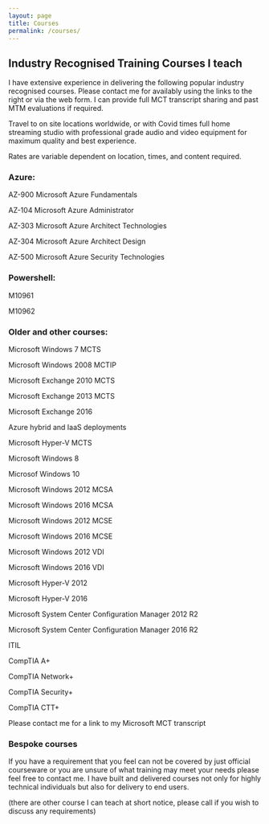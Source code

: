 ```yaml
---
layout: page
title: Courses
permalink: /courses/
---
```


## Industry Recognised Training Courses I teach

I have extensive experience in delivering the following popular industry recognised courses. Please contact me for availably using the links to the right or via the web form. I can provide full MCT transcript sharing and past MTM evaluations if required.

Travel to on site locations worldwide, or with Covid times full home streaming studio with professional grade audio and video equipment for maximum quality and best experience.

Rates are variable dependent on location, times, and content required.

### Azure:

AZ-900 Microsoft Azure Fundamentals

AZ-104 Microsoft Azure Administrator

AZ-303 Microsoft Azure Architect Technologies

AZ-304 Microsoft Azure Architect Design

AZ-500 Microsoft Azure Security Technologies


### Powershell:

M10961

M10962


### Older and other courses:

Microsoft Windows 7 MCTS 

Microsoft Windows 2008 MCTIP 

Microsoft Exchange 2010 MCTS

Microsoft Exchange 2013 MCTS

Microsoft Exchange 2016

Azure hybrid and IaaS deployments

Microsoft Hyper-V MCTS 

Microsoft Windows 8

Microsof  Windows 10

Microsoft Windows 2012 MCSA

Microsoft Windows 2016 MCSA

Microsoft Windows 2012 MCSE

Microsoft Windows 2016 MCSE

Microsoft Windows 2012 VDI

Microsoft Windows 2016 VDI

Microsoft Hyper-V 2012

Microsoft Hyper-V 2016

Microsoft System Center Configuration Manager 2012 R2

Microsoft System Center Configuration Manager 2016 R2

ITIL

CompTIA A+

CompTIA Network+

CompTIA Security+

CompTIA CTT+

Please contact me for a link to my Microsoft MCT transcript 
 

### Bespoke courses

If you have a requirement that you feel can not be covered by just official courseware or you are unsure of what training may meet your needs please feel free to contact me. I have built and delivered courses not only for highly technical individuals but also for delivery to end users.

 

(there are other course I can teach at short notice, please call if you wish to discuss any requirements)